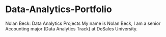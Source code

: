 # Data-Analytics-Portfolio
Nolan Beck: Data Analytics Projects
My name is Nolan Beck, I am a senior Accounting major (Data Analytics Track) at DeSales University.
